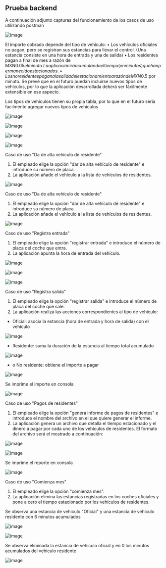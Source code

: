 ## Prueba backend
A continuación adjunto capturas del funcionamiento de los casos de uso utilizando postman

![image](https://github.com/abelgrajales/TestGetechnologiesMxEstacionamiento/assets/158242303/6c4d9a5b-7ad6-40a3-914e-a7c09a7530da)

El importe cobrado depende del tipo de vehículo:
•	Los vehículos oficiales no pagan, pero se registran sus estancias para llevar el control. (Una estancia consiste en una hora de entrada y una de salida)
•	Los residentes pagan a final de mes a razón de MXN$0.05 el minuto. La aplicación irá acumulando el tiempo (en minutos) que han permanecido estacionados.
•	Los no residentes pagan a la salida del estacionamiento a razón de MXN$0.5 por minuto. Se prevé que en el futuro puedan incluirse nuevos tipos de vehículos, por lo que la aplicación desarrollada deberá ser fácilmente extensible en ese aspecto.

Los tipos de vehiculos tienen su propia tabla, por lo que en el futuro seria facilmente agregar nuevos tipos de vehiculos

![image](https://github.com/abelgrajales/TestGetechnologiesMxEstacionamiento/assets/158242303/046d1930-d9a3-4ffd-a58f-f8eb2a4a0939)

![image](https://github.com/abelgrajales/TestGetechnologiesMxEstacionamiento/assets/158242303/a6f84b5e-f8a4-4f4c-a491-622a38779dc8)

![image](https://github.com/abelgrajales/TestGetechnologiesMxEstacionamiento/assets/158242303/e98b98bb-aaad-41c1-903d-91c4e1169fa0)

![image](https://github.com/abelgrajales/TestGetechnologiesMxEstacionamiento/assets/158242303/dc783b21-8646-48bd-89a9-4d70691c3deb)

Caso de uso "Da de alta vehículo de residente"
1.	El empleado elige la opción "dar de alta vehículo de residente" e introduce su número de placa.
2.	La aplicación añade el vehículo a la lista de vehículos de residentes.

![image](https://github.com/abelgrajales/TestGetechnologiesMxEstacionamiento/assets/158242303/e192526f-7154-4c8b-87bf-01aa52e8a534)

Caso de uso "Da de alta vehículo de residente"
1.	El empleado elige la opción "dar de alta vehículo de residente" e introduce su número de placa.
2.	La aplicación añade el vehículo a la lista de vehículos de residentes.

![image](https://github.com/abelgrajales/TestGetechnologiesMxEstacionamiento/assets/158242303/d67cdcea-e669-4ed6-a200-fe8deef1021c)

Caso de uso "Registra entrada"
1.	El empleado elige la opción "registrar entrada" e introduce el número de placa del coche que entra.
2.	La aplicación apunta la hora de entrada del vehículo.

![image](https://github.com/abelgrajales/TestGetechnologiesMxEstacionamiento/assets/158242303/f2c7e9d7-d747-4282-ab59-c819816e7333)

![image](https://github.com/abelgrajales/TestGetechnologiesMxEstacionamiento/assets/158242303/e37cdb92-3b36-4944-88ff-bb94f847ec06)

![image](https://github.com/abelgrajales/TestGetechnologiesMxEstacionamiento/assets/158242303/000c0773-e2c1-4f31-a733-aaa27cb169bf)

Caso de uso "Registra salida"
1.	El empleado elige la opción "registrar salida" e introduce el número de placa del coche que sale.
2.	La aplicación realiza las acciones correspondientes al tipo de vehículo:
-	Oficial: asocia la estancia (hora de entrada y hora de salida) con el vehículo

![image](https://github.com/abelgrajales/TestGetechnologiesMxEstacionamiento/assets/158242303/354d8557-6e53-4ae0-9c18-766708be3c5b)

- Residente: suma la duración de la estancia al tiempo total acumulado

![image](https://github.com/abelgrajales/TestGetechnologiesMxEstacionamiento/assets/158242303/bbf43875-6265-4a8d-a3e5-9bc2943f47c9)

- o	No residente: obtiene el importe a pagar

![image](https://github.com/abelgrajales/TestGetechnologiesMxEstacionamiento/assets/158242303/6292c807-8378-4218-b65d-6cd67ccbe54b)

Se imprime el importe en consola

![image](https://github.com/abelgrajales/TestGetechnologiesMxEstacionamiento/assets/158242303/a18d717b-0b4d-41c9-a1d7-98d38c48b4bd)

Caso de uso "Pagos de residentes"
1.	El empleado elige la opción "genera informe de pagos de residentes" e introduce el nombre del archivo en el que quiere generar el informe.
2.	La aplicación genera un archivo que detalla el tiempo estacionado y el dinero a pagar por cada uno de los vehículos de residentes. El formato del archivo será el mostrado a continuación:

![image](https://github.com/abelgrajales/TestGetechnologiesMxEstacionamiento/assets/158242303/8db982f5-698a-4977-96d1-c354ba7e0d7c)

![image](https://github.com/abelgrajales/TestGetechnologiesMxEstacionamiento/assets/158242303/0ec6df0f-adeb-4874-8a29-d17ebb574485)

Se imprime el reporte en consola

![image](https://github.com/abelgrajales/TestGetechnologiesMxEstacionamiento/assets/158242303/156d7448-b2b8-416b-8c8a-67e1d2c48d27)

Caso de uso "Comienza mes"
1.	El empleado elige la opción "comienza mes".
2.	La aplicación elimina las estancias registradas en los coches oficiales y pone a cero el tiempo estacionado por los vehículos de residentes.

Se observa una estancia de vehiculo "Oficial" y una estancia de vehiculo residente con 6 minutos acumulados

![image](https://github.com/abelgrajales/TestGetechnologiesMxEstacionamiento/assets/158242303/53b726e3-a5af-4221-ad4f-eb59f5287d64)

![image](https://github.com/abelgrajales/TestGetechnologiesMxEstacionamiento/assets/158242303/4fd49907-cefa-4add-8a1d-98f67fda0da1)

Se observa eliminada la estancia de vehiculo oficial y en 0 los minutos acumulados del vehiculo residente

![image](https://github.com/abelgrajales/TestGetechnologiesMxEstacionamiento/assets/158242303/1f2dd90c-b610-420e-a245-bb6ea90413e1)
